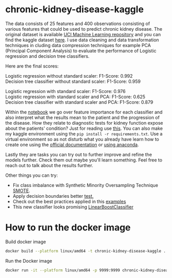 # chronic-kidney-disease-kaggle

The data consists of 25 features and 400 observations consisting of various features that could be used to predict chronic kidney disease. The original dataset is available [UCI Machine Learning repository](https://archive.ics.uci.edu/ml/datasets/ChronicKidneyDisease) and you can find the kaggle dataset [here](https://www.kaggle.com/mansoordaku/ckdisease). I use data cleaning and data transformation techniques in cluding data compression techniques for example PCA (Principal Component Analysis) to evaluate the performance of Logistic regression and decision tree classifiers. 

Here are the final scores: 

Logistic regression without standard scaler: F1-Score: 0.992  
Decision tree classifier without standard scaler: F1-Score: 0.959  

Logistic regression with standard scaler: F1-Score: 0.976  
Logistic regression with standard scaler and PCA: F1-Score: 0.625  
Decision tree classifier with standard scaler and PCA: F1-Score: 0.879  

Within the [notebook](https://github.com/Shuyib/chronic-kidney-disease-kaggle/blob/main/chronic-kidney-disease-eda-and-prediction.ipynb) we go over feature importance for each classifier and also interpret what the results mean to the patient and the progression of the disease. How they relate to diagnostic tests for kidney function expose about the patients' condition? Just for reading use [this](https://github.com/Shuyib/chronic-kidney-disease-kaggle/blob/main/chronic-kidney-disease-eda-and-prediction.html). You can also make my kaggle environment using the `pip install -r requirements.txt`. Use a virtual environment so as not disturb what you already have learn how to create one using the [official documentation](https://docs.python.org/3/tutorial/venv.html) or [using anaconda](https://docs.conda.io/projects/conda/en/latest/user-guide/tasks/manage-environments.html#creating-an-environment-with-commands).

Lastly they are tasks you can try out to further improve and refine the models further. Check them out maybe you'll learn something. Feel free to reach out to talk about the results further. 

Other things you can try:

* Fix class imbalance with Synthetic Minority Oversampling Technique [SMOTE](https://machinelearningmastery.com/smote-oversampling-for-imbalanced-classification/).   
* Apply decision boundaries better [test.](https://hackernoon.com/how-to-plot-a-decision-boundary-for-machine-learning-algorithms-in-python-3o1n3w07)   
* Check out the best practices applied in this [examples](https://pycaret.readthedocs.io/en/stable/tutorials.html)    
* This new classifier looks promising [LinearBoostClassifier](https://github.com/LinearBoost/linearboost-classifier)    


# How to run the docker image

Build docker image  
```bash
docker build --platform linux/amd64 -t chronic-kidney-disease-kaggle .
```

Run the Docker image  
```bash
docker run -it --platform linux/amd64 -p 9999:9999 chronic-kidney-disease-kaggle:latest
```

